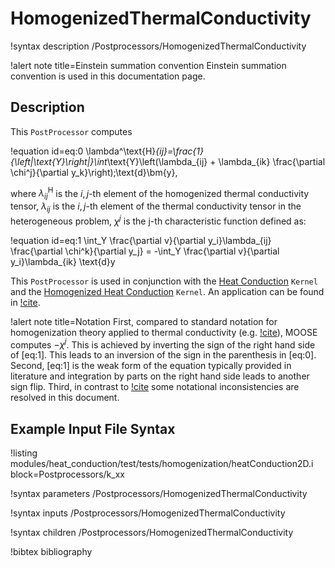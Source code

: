 # HomogenizedThermalConductivity

!syntax description /Postprocessors/HomogenizedThermalConductivity

!alert note title=Einstein summation convention
Einstein summation convention is used in this documentation page.

## Description

This `PostProcessor` computes

!equation id=eq:0
\lambda^\text{H}_{ij}=\frac{1}{\left|\text{Y}\right|}\int_\text{Y}\left(\lambda_{ij} + \lambda_{ik} \frac{\partial \chi^j}{\partial y_k}\right)\;\text{d}\bm{y},

where $\lambda^\text{H}_{ij}$ is the $i,j$-th element of the homogenized thermal conductivity tensor, $\lambda_{ij}$ is the $i,j$-th element of the thermal conductivity tensor in the heterogeneous problem, $\chi^j$ is the j-th characteristic function defined as:

!equation id=eq:1
\int_Y \frac{\partial v}{\partial y_i}\lambda_{ij} \frac{\partial \chi^k}{\partial y_j} = -\int_Y \frac{\partial v}{\partial y_i}\lambda_{ik} \text{d}y


This `PostProcessor` is used in conjunction with the [Heat Conduction](HeatConduction.md) `Kernel` and the [Homogenized Heat Conduction](HomogenizedHeatConduction.md) `Kernel`.
An application can be found in [!cite](hales15homogenization).

!alert note title=Notation
First, compared to standard notation for homogenization theory applied to thermal conductivity (e.g. [!cite](SONG2006710)),
MOOSE computes $-\chi^j$. This is achieved by inverting the sign of the right hand side of [eq:1]. This leads to an inversion of the sign in the parenthesis in [eq:0].
Second, [eq:1] is the weak form of the equation typically provided in literature and integration by parts
on the right hand side leads to another sign flip.
Third, in contrast to [!cite](hales15homogenization) some notational inconsistencies are resolved in this document.

## Example Input File Syntax

!listing modules/heat_conduction/test/tests/homogenization/heatConduction2D.i block=Postprocessors/k_xx


!syntax parameters /Postprocessors/HomogenizedThermalConductivity

!syntax inputs /Postprocessors/HomogenizedThermalConductivity

!syntax children /Postprocessors/HomogenizedThermalConductivity

!bibtex bibliography

